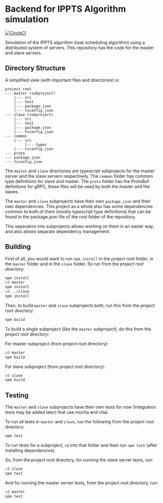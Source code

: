 # Backend for IPPTS Algorithm simulation

[![CircleCI](https://circleci.com/gh/souris-dev/ippts-simul-backend.svg?style=svg)](https://circleci.com/gh/souris-dev/ippts-simul-backend)

Simulation of the IPPTS algorithm (task scheduling algorithm) using a distributed system of servers. This repository has the code for the master and slave servers.

## Directory Structure

A simplified view (with important files and directories) is:

```
project root
--- master (subproject)
    |--- src
    |--- test
    |--- package.json
    |--- tsconfig.json
--- slave (subproject)
    |--- src
    |--- test
    |--- package.json
    |--- tsconfig.json
--- common
    |--- src
         |--- types
    |--- tsconfig.json
--- proto
--- package.json
--- tsconfig.json
```

The `master` and `slave` directories are typescript subprojects for the master server and the slave servers respectively.
The `common` folder has common type definitions for slave and master. The `proto` folder has the ProtoBuf definitions for gRPC; these files will be used by both the master and the slaves.

The `master` and `slave` subprojects have their own `package.json` and their own dependencies. This project as a whole also has some dependencies common to both of them (mostly typescript type definitions) that can be found in the package.json file of the root folder of the repository.

This separation into subprojects allows working on them in an easier way, and also allows separate dependency management.

## Building

First of all, you would want to run `npm install` in the project root folder, in the `master` folder and in the `slave` folder. So run from the *project root directory*:

```sh
npm install
cd master
npm install
cd ../slave
npm install
```

Then, to build `master` and `slave` subprojects both, run this from the *project root directory*:

```sh
npm build
```

To build a single subproject (like the `master` subproject), do this from the *project root directory*:

For master subproject (from project root directory):
```sh
cd master
npm build
```

For slave subproject (from project root directory):
```sh
cd slave
npm build
```

## Testing

The `master` and `slave` subprojects have their own tests for now (integration tests may be added later) that use mocha and chai.

To run all tests in `master` and `slave`, run the following from the project root directory:

```sh
npm test
```

To run tests for a subproject, `cd` into that folder and then run `npm test` (after installing dependencies).

So, from the project root directory, for running the slave server tests, run:

```sh
cd slave
npm test
```

And for running the master server tests, from the project root directory, run:

```sh
cd master
npm test
```

